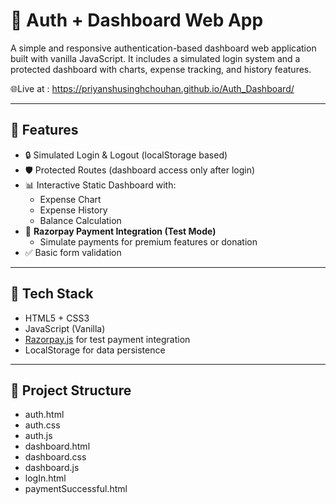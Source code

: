 # 🔐 Auth + Dashboard Web App

A simple and responsive authentication-based dashboard web application built with vanilla JavaScript. It includes a simulated login system and a protected dashboard with charts, expense tracking, and history features.

🌐Live at  : https://priyanshusinghchouhan.github.io/Auth_Dashboard/

---

## 📌 Features

- 🔒 Simulated Login & Logout (localStorage based)
- 🛡️ Protected Routes (dashboard access only after login)
- 📊 Interactive Static Dashboard with:
  - Expense Chart 
  - Expense History
  - Balance Calculation
- 💸 **Razorpay Payment Integration (Test Mode)**  
  - Simulate payments for premium features or donation
- ✅ Basic form validation

---

## 🚀 Tech Stack

- HTML5 + CSS3  
- JavaScript (Vanilla)  
- [Razorpay.js](https://razorpay.com/docs/payment-gateway/web-integration/standard/) for test payment integration  
- LocalStorage for data persistence

---

## 📁 Project Structure
- auth.html
- auth.css
- auth.js
- dashboard.html
- dashboard.css
- dashboard.js
- logIn.html
- paymentSuccessful.html
  

